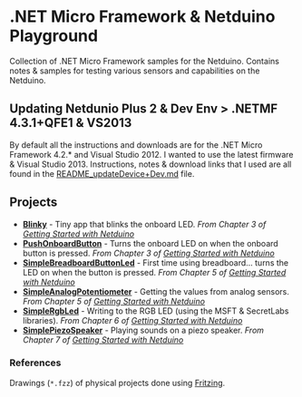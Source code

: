 .NET Micro Framework & Netduino Playground
============================
Collection of .NET Micro Framework samples for the Netduino. Contains notes & samples for testing various sensors and capabilities on the Netduino.

## Updating Netdunio Plus 2 & Dev Env > .NETMF 4.3.1+QFE1 & VS2013
By default all the instructions and downloads are for the .NET Micro Framework 4.2.* and Visual Studio 2012. I wanted to use the latest firmware & Visual Studio 2013. Instructions, notes & download links that I used are all found in the [README_updateDevice+Dev.md](README_updateDevice+Dev.md) file.

## Projects
- **[Blinky](Blinky)** - Tiny app that blinks the onboard LED. *From Chapter 3 of [Getting Started with Netduino](http://www.amazon.com/Getting-Started-Netduino-Chris-Walker-ebook/dp/B00DBIEYTG/ref=sr_1_1)*
- **[PushOnboardButton](PushOnboardButton)** - Turns the onboard LED on when the onboard button is pressed. *From Chapter 3 of [Getting Started with Netduino](http://www.amazon.com/Getting-Started-Netduino-Chris-Walker-ebook/dp/B00DBIEYTG/ref=sr_1_1)*
- **[SimpleBreadboardButtonLed](SimpleBreadboardButtonLed)** - First time using breadboard... turns the LED on when the button is pressed. *From Chapter 5 of [Getting Started with Netduino](http://www.amazon.com/Getting-Started-Netduino-Chris-Walker-ebook/dp/B00DBIEYTG/ref=sr_1_1)*
- **[SimpleAnalogPotentiometer](SimpleAnalogPotentiometer)** - Getting the values from analog sensors. *From Chapter 5 of [Getting Started with Netduino](http://www.amazon.com/Getting-Started-Netduino-Chris-Walker-ebook/dp/B00DBIEYTG/ref=sr_1_1)*
- **[SimpleRgbLed](SimpleRgbLed)** - Writing to the RGB LED (using the MSFT & SecretLabs libraries). *From Chapter 6 of [Getting Started with Netduino](http://www.amazon.com/Getting-Started-Netduino-Chris-Walker-ebook/dp/B00DBIEYTG/ref=sr_1_1)*
- **[SimplePiezoSpeaker](SimplePiezoSpeaker)** - Playing sounds on a piezo speaker. *From Chapter 7 of [Getting Started with Netduino](http://www.amazon.com/Getting-Started-Netduino-Chris-Walker-ebook/dp/B00DBIEYTG/ref=sr_1_1)*

### References
Drawings (`*.fzz`) of physical projects done using [Fritzing](http://fritzing.org/download/).

